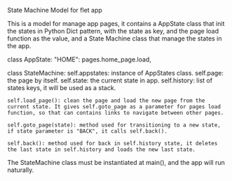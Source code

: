 State Machine Model for flet app

This is a model for manage app pages, it contains a AppState class that init the states in Python Dict pattern, with the state as key, and the page load function as the value, and a State Machine class that manage the states in the app.


class AppState:
    "HOME": pages.home_page.load,


class StateMachine:
    self.appstates: instance of AppStates class.
    self.page: the page by itself.
    self.state: the current state in app.
    self.history: list of states keys, it will be used as a stack.

    self.load_page(): clean the page and load the new page from the current state. It gives self.goto_page as a parameter for pages load function, so that can contains links to navigate between other pages.

    self.goto_page(state): method used for transitioning to a new state, if state parameter is "BACK", it calls self.back().

    self.back(): method used for back in self.history state, it deletes the last state in self.history and loads the new last state.

The StateMachine class must be instantiated at main(), and the app will run naturally.
